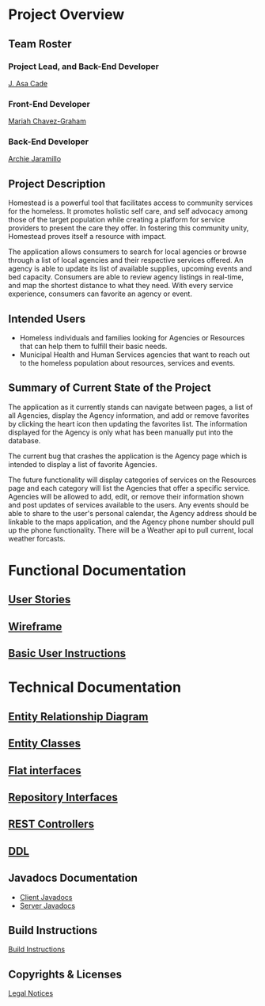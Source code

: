 #  Project Overview

## Team Roster
### Project Lead, and Back-End Developer
[J. Asa Cade](asa.md)

### Front-End Developer
[Mariah Chavez-Graham](mariah.md)

### Back-End Developer
[Archie Jaramillo](archie.md)



## Project Description
Homestead is a powerful tool that facilitates access to community services for the homeless. 
It promotes holistic self care, and self advocacy among those of the target population 
while creating a platform for service providers to present the care they offer.
In fostering this community unity, Homestead proves itself a resource with impact.

The application allows consumers to search for local agencies or browse through a list of local 
agencies and their respective services offered.  An agency is able to update its list of available 
supplies, upcoming events and bed capacity.  Consumers are able to review agency listings in 
real-time, and map the shortest distance to what they need.  With every service experience, 
consumers can favorite an agency or event.



## Intended Users
* Homeless individuals and families looking for Agencies or Resources that can help them to fulfill their basic needs.
* Municipal Health and Human Services agencies that want to reach out to the homeless population about resources, services and events.



## Summary of Current State of the Project
The application as it currently stands can navigate between pages, a list of all Agencies, display the Agency information, and add or remove favorites by clicking the heart icon then updating the favorites list. The information displayed for the Agency is only what has been manually put into the database.

The current bug that crashes the application is the Agency page which is intended to display a list of favorite Agencies. 

The future functionality will display categories of services on the Resources page and each category will list the Agencies that offer a specific service. Agencies will be allowed to add, edit, or remove their information shown and post updates of services available to the users. Any events should be able to share to the user's personal calendar, the Agency address should be linkable to the maps application, and the Agency phone number should pull up the phone functionality. There will be a Weather api to pull current, local weather forcasts. 



# Functional Documentation
## [User Stories](user-stories.md)
## [Wireframe](wireframe.md)
## [Basic User Instructions](basic-user-instructions.md)



# Technical Documentation
## [Entity Relationship Diagram](erd.md)
## [Entity Classes](entity-classes.md)
## [Flat interfaces](flat-interfaces.md)
## [Repository Interfaces](repositories.md)
## [REST Controllers](controllers.md)
## [DDL](ddl.md)



## Javadocs Documentation
* [Client Javadocs](https://team-homestead.github.io/client/api/overview-summary.html)
* [Server Javadocs](https://team-homestead.github.io/server/api/) 



## Build Instructions
[Build Instructions](build-instructions.md)



## Copyrights & Licenses
[Legal Notices](notice.md)


